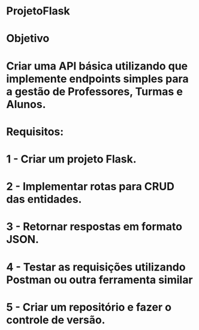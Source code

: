 # ProjetoFlask

# Objetivo

# Criar uma API básica utilizando que implemente endpoints simples para a gestão de Professores, Turmas e Alunos.

# Requisitos:
# 1 - Criar um projeto Flask.
# 2 - Implementar rotas para CRUD das entidades.
# 3 - Retornar respostas em formato JSON.
# 4 - Testar as requisições utilizando Postman ou outra ferramenta similar
# 5 - Criar um repositório e fazer o controle de versão. 
